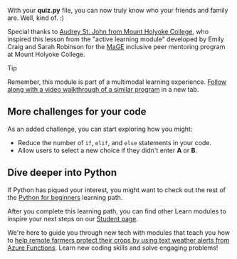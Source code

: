 With your <b>quiz.py</b> file, you can now truly know who your friends and family are. Well, kind of. :)

Special thanks to [Audrey St. John from Mount Holyoke College](https://www.mtholyoke.edu/directory/faculty-staff/audrey-st-john), who inspired this lesson from the "active learning module" developed by Emily Craig and Sarah Robinson for the [MaGE](https://sites.google.com/mtholyoke.edu/mage-training-curriculum) inclusive peer mentoring program at Mount Holyoke College.

> [!TIP]
> Remember, this module is part of a multimodal learning experience. [Follow along with a video walkthrough of a similar program](https://youtu.be/zawdAAZZcTE?azure-portal=true) in a new tab.

## More challenges for your code

As an added challenge, you can start exploring how you might:

- Reduce the number of `if`, `elif`, and `else` statements in your code.
- Allow users to select a new choice if they didn't enter **A** or **B**.

## Dive deeper into Python

If Python has piqued your interest, you might want to check out the rest of the [Python for beginners](../../../paths/beginner-python/index.yml?azure-portal=true) learning path.

After you complete this learning path, you can find other Learn modules to inspire your next steps on our [Student page](/training/roles/student?azure-portal=true). 

We're here to guide you through new tech with modules that teach you how to [help remote farmers protect their crops by using text weather alerts from Azure Functions](/training/modules/send-crop-weather-alerts/?azure-portal=true). Learn new coding skills and solve engaging problems!
